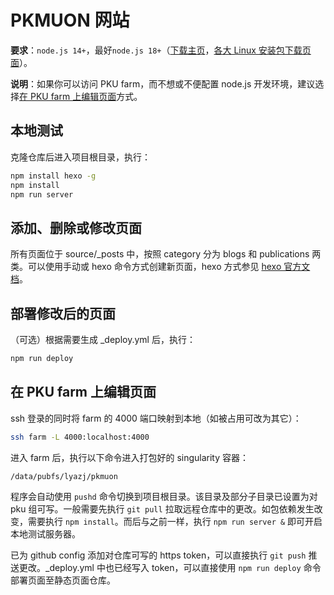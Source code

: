 # PKMUON 网站

**要求**：`node.js 14+`，最好`node.js 18+`（[下载主页](https://nodejs.org/en/download)，[各大 Linux 安装包下载页面](https://nodejs.org/en/download/package-manager)）。

**说明**：如果你可以访问 PKU farm，而不想或不便配置 node.js 开发环境，建议选择[在 PKU farm 上编辑页面](#farm)方式。

## 本地测试

克隆仓库后进入项目根目录，执行：

```bash
npm install hexo -g
npm install
npm run server
```

## 添加、删除或修改页面

所有页面位于 source/\_posts 中，按照 category 分为 blogs 和 publications 两类。可以使用手动或 hexo 命令方式创建新页面，hexo 方式参见 [hexo 官方文档](https://hexo.io/docs/writing)。


## 部署修改后的页面

（可选）根据需要生成 \_deploy.yml 后，执行：
```bash
npm run deploy
```

## <span id="farm">在 PKU farm 上编辑页面</span>

ssh 登录的同时将 farm 的 4000 端口映射到本地（如被占用可改为其它）：

```bash
ssh farm -L 4000:localhost:4000
```

进入 farm 后，执行以下命令进入打包好的 singularity 容器：

```bash
/data/pubfs/lyazj/pkmuon
```

程序会自动使用 `pushd` 命令切换到项目根目录。该目录及部分子目录已设置为对 pku 组可写。一般需要先执行 `git pull` 拉取远程仓库中的更改。如包依赖发生改变，需要执行 `npm install`。而后与之前一样，执行 `npm run server &` 即可开启本地测试服务器。

已为 github config 添加对仓库可写的 https token，可以直接执行 `git push` 推送更改。\_deploy.yml 中也已经写入 token，可以直接使用 `npm run deploy` 命令部署页面至静态页面仓库。
